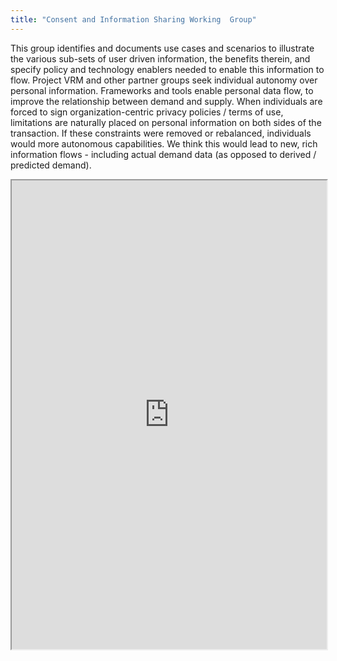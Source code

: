 ```yaml
---
title: "Consent and Information Sharing Working  Group"
---
```


This group identifies and documents use cases and scenarios to illustrate the various sub-sets of user driven information, the benefits therein, and specify policy and technology enablers needed to enable this information to flow. Project VRM and other partner groups seek individual autonomy over personal information. Frameworks and tools enable personal data flow, to improve the relationship between demand and supply. When individuals are forced to sign organization-centric privacy policies / terms of use, limitations are naturally placed on personal information on both sides of the transaction. If these constraints were removed or rebalanced, individuals would more autonomous capabilities. We think this would lead to new, rich information flows - including actual demand data (as opposed to derived / predicted demand).

<iframe height="750" width="100%" src="https://ewelton.github.io/ktest/wiki.html#Consent%20and%20Information%20Sharing%20Working%20%20Group"></iframe>
